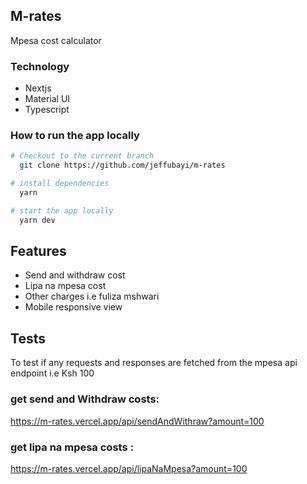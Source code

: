 ## M-rates

Mpesa cost calculator


### Technology

-  Nextjs
-  Material UI
-  Typescript

### How to run the app locally

```bash
# Checkout to the current branch
  git clone https://github.com/jeffubayi/m-rates

# install dependencies
  yarn 

# start the app locally
  yarn dev
```

## Features

- Send and withdraw cost 
- Lipa na mpesa cost
- Other charges i.e fuliza mshwari
- Mobile responsive view

## Tests
To test if any requests and responses are fetched from the mpesa api endpoint
i.e Ksh 100

### get send and Withdraw costs:

 https://m-rates.vercel.app/api/sendAndWithraw?amount=100
 
### get lipa na mpesa costs :

  https://m-rates.vercel.app/api/lipaNaMpesa?amount=100
  


